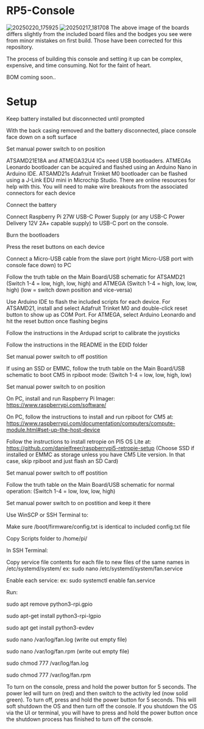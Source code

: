 # RP5-Console
![20250220_175925](https://github.com/user-attachments/assets/acff3b9c-0091-4454-b69b-ee2c6de1da45)
![20250217_181708](https://github.com/user-attachments/assets/bb11127e-8a09-4bc5-866f-330abdede5b4)
The above image of the boards differs slightly from the included board files and the bodges you see were from minor mistakes on first build. Those have been corrected for this repository.

The process of building this console and setting it up can be complex, expensive, and time consuming. Not for the faint of heart.

BOM coming soon..

# Setup

Keep battery installed but disconnected until prompted

With the back casing removed and the battery disconnected, place console face down on a soft surface

Set manual power switch to on position

ATSAMD21E18A and ATMEGA32U4 ICs need USB bootloaders. ATMEGAs Leonardo bootloader can be acquired and flashed using an Arduino Nano in Arduino IDE. ATSAMD21s Adafruit Trinket M0 bootloader can be flashed using a J-Link EDU mini in Microchip Studio. There are online resources for help with this. You will need to make wire breakouts from the associated connectors for each device

Connect the battery

Connect Raspberry Pi 27W USB-C Power Supply (or any USB-C Power Delivery 12V 2A+ capable supply) to USB-C port on the console. 

Burn the bootloaders

Press the reset buttons on each device

Connect a Micro-USB cable from the slave port (right Micro-USB port with console face down) to PC

Follow the truth table on the Main Board/USB schematic for ATSAMD21 (Switch 1-4 = low, high, low, high) and ATMEGA (Switch 1-4 = high, low, low, high) (low = switch down position and vice-versa)

Use Arduino IDE to flash the included scripts for each device. For ATSAMD21, install and select Adafruit Trinket M0 and double-click reset button to show up as COM Port. For ATMEGA, select Arduino Leonardo and hit the reset button once flashing begins

Follow the instructions in the Ardupad script to calibrate the joysticks

Follow the instructions in the README in the EDID folder

Set manual power switch to off postition

If using an SSD or EMMC, follow the truth table on the Main Board/USB schematic to boot CM5 in rpiboot mode: (Switch 1-4 = low, low, high, low)

Set manual power switch to on position

On PC, install and run Raspberry Pi Imager: https://www.raspberrypi.com/software/

On PC, follow the instructions to install and run rpiboot for CM5 at: https://www.raspberrypi.com/documentation/computers/compute-module.html#set-up-the-host-device

Follow the instructions to install retropie on PI5 OS Lite at: https://github.com/danielfreer/raspberrypi5-retropie-setup (Choose SSD if installed or EMMC as storage unless you have CM5 Lite version. In that case, skip rpiboot and just flash an SD Card)

Set manual power switch to off postition

Follow the truth table on the Main Board/USB schematic for normal operation: (Switch 1-4 = low, low, low, high)

Set manual power switch to on postition and keep it there

Use WinSCP or SSH Terminal to:

Make sure /boot/firmware/config.txt is identical to included config.txt file

Copy Scripts folder to /home/pi/

In SSH Terminal:

Copy service file contents for each file to new files of the same names in /etc/systemd/system/ ex: sudo nano /etc/systemd/system/fan.service

Enable each service: ex: sudo systemctl enable fan.service

Run:

sudo apt remove python3-rpi.gpio

sudo apt-get install python3-rpi-lgpio

sudo apt get install python3-evdev

sudo nano /var/log/fan.log (write out empty file)

sudo nano /var/log/fan.rpm (write out empty file)

sudo chmod 777 /var/log/fan.log

sudo chmod 777 /var/log/fan.rpm

To turn on the console, press and hold the power button for 5 seconds. The power led will turn on (red) and then switch to the activity led (now solid green). To turn off, press and hold the power button for 5 seconds. This will soft shutdown the OS and then turn off the console.
If you shutdown the OS via the UI or terminal, you will have to press and hold the power button once the shutdown process has finished to turn off the console.
